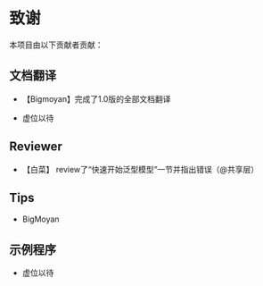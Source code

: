 # 致谢

本项目由以下贡献者贡献：

## 文档翻译

* 【Bigmoyan】完成了1.0版的全部文档翻译

* 虚位以待

## Reviewer

* 【白菜】 review了“快速开始泛型模型”一节并指出错误（@共享层）

## Tips

* BigMoyan

## 示例程序

* 虚位以待
